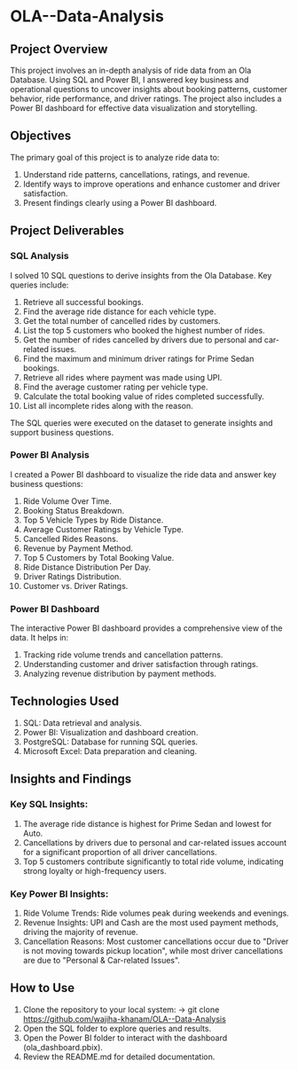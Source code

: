 # OLA--Data-Analysis

## Project Overview
This project involves an in-depth analysis of ride data from an Ola Database. Using SQL and Power BI, I answered key business and operational questions to uncover insights about booking patterns, customer behavior, ride performance, and driver ratings. The project also includes a Power BI dashboard for effective data visualization and storytelling.

## Objectives
The primary goal of this project is to analyze ride data to:
1. Understand ride patterns, cancellations, ratings, and revenue.
2. Identify ways to improve operations and enhance customer and driver satisfaction.
3. Present findings clearly using a Power BI dashboard.

## Project Deliverables
### SQL Analysis
I solved 10 SQL questions to derive insights from the Ola Database. Key queries include:
1. Retrieve all successful bookings.
2. Find the average ride distance for each vehicle type.
3. Get the total number of cancelled rides by customers.
4. List the top 5 customers who booked the highest number of rides.
5. Get the number of rides cancelled by drivers due to personal and car-related issues.
6. Find the maximum and minimum driver ratings for Prime Sedan bookings.
7. Retrieve all rides where payment was made using UPI.
8. Find the average customer rating per vehicle type.
9. Calculate the total booking value of rides completed successfully.
10. List all incomplete rides along with the reason.

The SQL queries were executed on the dataset to generate insights and support business questions.

### Power BI Analysis
I created a Power BI dashboard to visualize the ride data and answer key business questions:
1. Ride Volume Over Time.
2. Booking Status Breakdown.
3. Top 5 Vehicle Types by Ride Distance.
4. Average Customer Ratings by Vehicle Type.
5. Cancelled Rides Reasons.
6. Revenue by Payment Method.
7. Top 5 Customers by Total Booking Value.
8. Ride Distance Distribution Per Day.
9. Driver Ratings Distribution.
10. Customer vs. Driver Ratings.

### Power BI Dashboard
The interactive Power BI dashboard provides a comprehensive view of the data. It helps in:
1. Tracking ride volume trends and cancellation patterns.
2. Understanding customer and driver satisfaction through ratings.
3. Analyzing revenue distribution by payment methods.

## Technologies Used
1. SQL: Data retrieval and analysis.
2. Power BI: Visualization and dashboard creation.
3. PostgreSQL: Database for running SQL queries.
4. Microsoft Excel: Data preparation and cleaning.

## Insights and Findings
### Key SQL Insights:
1. The average ride distance is highest for Prime Sedan and lowest for Auto.
2. Cancellations by drivers due to personal and car-related issues account for a significant proportion of all driver cancellations.
3. Top 5 customers contribute significantly to total ride volume, indicating strong loyalty or high-frequency users.
### Key Power BI Insights:
1. Ride Volume Trends: Ride volumes peak during weekends and evenings.
2. Revenue Insights: UPI and Cash are the most used payment methods, driving the majority of revenue.
3. Cancellation Reasons: Most customer cancellations occur due to "Driver is not moving towards pickup location", while most driver cancellations are due to "Personal & Car-related Issues".

## How to Use
1. Clone the repository to your local system:
-> git clone https://github.com/wajiha-khanam/OLA--Data-Analysis
2. Open the SQL folder to explore queries and results.
3. Open the Power BI folder to interact with the dashboard (ola_dashboard.pbix).
4. Review the README.md for detailed documentation.
